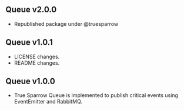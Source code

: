 ## Queue v2.0.0
- Republished package under @truesparrow

## Queue v1.0.1
- LICENSE changes.
- README changes.

## Queue v1.0.0
- True Sparrow Queue is implemented to publish critical events using EventEmitter and RabbitMQ.
                                   
